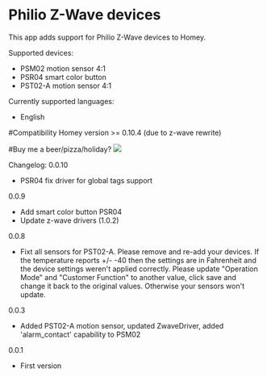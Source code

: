 # Philio Z-Wave devices

This app adds support for Philio Z-Wave devices to Homey.


Supported devices:
* PSM02   motion sensor 4:1
* PSR04   smart color button
* PST02-A motion sensor 4:1


Currently supported languages:
* English

#Compatibility
Homey version >= 0.10.4 (due to z-wave rewrite)

#Buy me a beer/pizza/holiday?
[![](https://www.paypalobjects.com/en_US/i/btn/btn_donateCC_LG.gif)](https://www.paypal.com/cgi-bin/webscr?cmd=_donations&business=KWMTEXY3U6VVN&lc=GB&item_name=HomeyApp&item_number=PhilioApp&currency_code=EUR&bn=PP%2dDonationsBF%3abtn_donateCC_LG%2egif%3aNonHosted)


Changelog:
0.0.10
* PSR04 fix driver for global tags support

0.0.9
* Add smart color button PSR04
* Update z-wave drivers (1.0.2)

0.0.8
* Fixt all sensors for PST02-A. Please remove and re-add your devices. If the temperature reports +/- -40 then the settings are in Fahrenheit and the device settings weren't applied correctly. Please update "Operation Mode" and "Customer Function" to another value, click save and change it back to the original values. Otherwise your sensors won't update.

0.0.3
* Added PST02-A motion sensor, updated ZwaveDriver, added 'alarm_contact' capability to PSM02

0.0.1
* First version